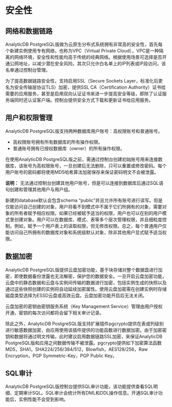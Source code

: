 # 安全性

## 网络和数据链路

AnalyticDB PostgreSQL版做为云原生分布式系统拥有非常高的安全性，首先每个新建实例使用专有网络，也称为VPC（Virtual Private Cloud），VPC是一种隔离的网络环境，安全性和性能均高于传统的经典网络。根据使用场景可选择是否开通公网地址，以减少潜在安全风险。其次只允许白名单上的IP列表或IP段访问，该名单通过控制台管理。

为了提高数据链路安全性，支持启用SSL（Secure Sockets Layer，标准化后更名为安全传输层协议TLS）加密，提供SSL CA（Certification Authority）证书给需要的应用服务，甚至是启用双向认证证书来进一步提高安全等级，即除了认证服务端同时还认证客户端。控制台提供安全方式下载和更新证书给应用服务。

## 用户和权限管理

AnalyticDB PostgreSQL版支持两种数据库用户账号：高权限账号和普通账号。

-   高权限账号拥有所有数据库的所有操作权限。
-   普通账号拥有已授权数据库（owner）的所有操作权限。

在使用AnalyticDB PostgreSQL版之前，需通过控制台创建初始账号用来连接数据库，该账号为高权限账号，一旦创建后无法删除，只可以重置或修改密码。每个用户账号的密码都将使用MD5哈希算法加密保存来保证密码明文不会被泄露。

**说明：** 无法通过控制台创建其他用户账号，但是可以连接到数据库后通过SQL语句创建和管理其他用户与用户组。

新建的database默认会包含schema “public”并且允许所有账号进行读写。但是仅能访问自己创建的对象，用户将看不到模式中不属于它们所拥有的对象，需要对象的所有者赋予相应权限。如果已经被赋予适当的权限，用户也可以在别的用户模式里创建对象。用户可以在数据库、模式、表等多个层次管理权限，并且细粒度控制。例如，赋予一个用户表上的读取权限，但无修改权限。总之，每个普通用户仅能访问自己所拥有的数据库对象和系统级默认对象，除非其他用户显式赋予适当权限。

## 数据加密

AnalyticDB PostgreSQL版提供云盘加密功能，基于块存储对整个数据盘进行加密，即使数据备份泄露也无法解密，保护您的数据安全。一旦开启云盘加密功能，云盘中的静态数据和云盘与实例间传输的数据进行加密，包括实例生成的快照以及通过这些快照创建的实例将自动延续加密属性。使用云盘加密需在创建实例时存储磁盘类型选择为ESSD云盘或高效云盘。云盘加密功能开启后无法关闭。

云盘加密的密钥由密钥服务系统（Key Management Service）管理由用户授权开通，密钥的每次访问都将会留下相关审计记录。

除此之外，AnalyticDB PostgreSQL版支持扩展插件pgcrypto提供在表或列级别进行敏感数据加密，由应用使用该插件提供的功能函数进行数据加密。由于加密密钥和数据将通过明文传输，此时建议启用数据链路SSL加密，来保证AnalyticDB PostgreSQL版和应用之间数据传输不被泄露。pgcrypto提供如下加密算法函数 MD5，SHA1，SHA224/256/384/512，Blowfish，AES128/256，Raw Encryption，PGP Symmetric-Key，PGP Public Key。

## SQL审计

AnalyticDB PostgreSQL版控制台提供SQL审计功能，该功能提供查看SQL明细、定期审计SQL。SQL审计会统计所有DML和DDL操作信息。开通SQL审计功能后，实例性能不会受到影响。

